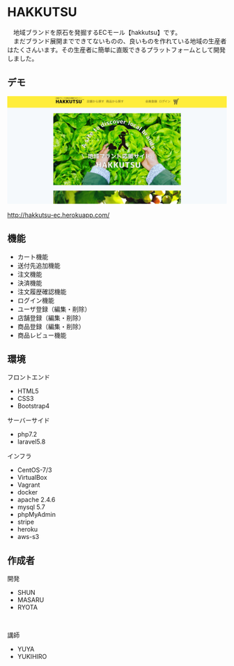 


# HAKKUTSU
　地域ブランドを原石を発掘するECモール【hakkutsu】です。<br>
　まだブランド展開までできてないものの、良いものを作れている地域の生産者はたくさんいます。その生産者に簡単に直販できるプラットフォームとして開発しました。

## デモ
![トップ画](hakkutsu_intro.jpeg)


http://hakkutsu-ec.herokuapp.com/

## 機能

* カート機能
* 送付先追加機能
* 注文機能
* 決済機能
* 注文履歴確認機能
* ログイン機能
* ユーザ登録（編集・削除）
* 店舗登録（編集・削除）
* 商品登録（編集・削除）
* 商品レビュー機能

## 環境

フロントエンド
* HTML5
* CSS3
* Bootstrap4

サーバーサイド
* php7.2
* laravel5.8

インフラ
* CentOS-7/3
* VirtualBox
* Vagrant
* docker
* apache 2.4.6
* mysql 5.7
* phpMyAdmin
* stripe
* heroku
* aws-s3


## 作成者

開発
* SHUN
* MASARU
* RYOTA
<br>

講師
* YUYA
* YUKIHIRO

